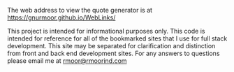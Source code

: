 The web address to view the quote generator is at https://gnurmoor.github.io/WebLinks/

This project is intended for informational purposes only. This code is intended for reference for all of the bookmarked sites that I use for full stack development. This site may be separated for clarification and distinction from front and back end development sites. For any answers to questions please email me at rmoor@rmoorind.com
